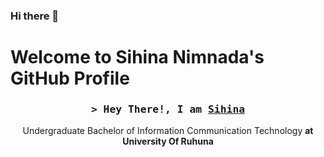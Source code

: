 ### Hi there 👋

# Welcome to Sihina Nimnada's GitHub Profile

<h3 align="center">
        <samp>&gt; Hey There!, I am
                <b><a target="_blank" href="">Sihina</a></b>
        </samp>
</h3>

<p align="center"> 
     Undergraduate Bachelor of Information Communication Technology <b>at University Of Ruhuna</b>
</p>

<!--
**sihina3436/sihina3436** is a ✨ _special_ ✨ repository because its `README.md` (this file) appears on your GitHub profile.

Here are some ideas to get you started:

- 🔭 I’m currently working on ...
- 🌱 I’m currently learning ...
- 👯 I’m looking to collaborate on ...
- 🤔 I’m looking for help with ...
- 💬 Ask me about ...
- 📫 How to reach me: ...
- 😄 Pronouns: ...
- ⚡ Fun fact: ...
-->
